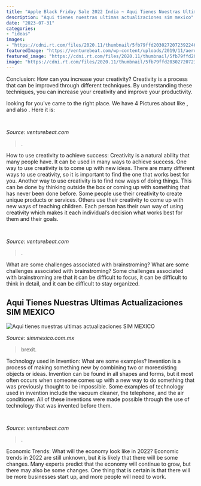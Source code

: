 ```yaml
---
title: "Apple Black Friday Sale 2022 India ~ Aqui Tienes Nuestras Ultimas Actualizaciones Sim Mexico"
description: "Aqui tienes nuestras ultimas actualizaciones sim mexico"
date: "2023-07-31"
categories:
- "ideas"
images:
- "https://cdni.rt.com/files/2020.11/thumbnail/5fb79ffd2030272072392246.jpg"
featuredImage: "https://venturebeat.com/wp-content/uploads/2019/11/aero.jpg"
featured_image: "https://cdni.rt.com/files/2020.11/thumbnail/5fb79ffd2030272072392246.jpg"
image: "https://cdni.rt.com/files/2020.11/thumbnail/5fb79ffd2030272072392246.jpg"
---
```



Conclusion: How can you increase your creativity?
Creativity is a process that can be improved through different techniques. By understanding these techniques, you can increase your creativity and improve your productivity.

	

		
looking for  you've came to the right place. We have 4 Pictures about  like ,  and also . Here it is:
		
    
## 

<img loading=lazy src="https://venturebeat.com/wp-content/uploads/2019/11/aero.jpg" onerror="this.onerror=null;this.src='https://tse4.mm.bing.net/th?id=OIP.Dbo7osW-TqFfMfUHN4nbCAHaEK&amp;pid=15.1';" alt="">

_Source: venturebeat.com_

>. 

	

How to use creativity to achieve success:
Creativity is a natural ability that many people have. It can be used in many ways to achieve success. One way to use creativity is to come up with new ideas. There are many different ways to use creativity, so it is important to find the one that works best for you. Another way to use creativity is to find new ways of doing things. This can be done by thinking outside the box or coming up with something that has never been done before. Some people use their creativity to create unique products or services. Others use their creativity to come up with new ways of teaching children. Each person has their own way of using creativity which makes it each individual’s decision what works best for them and their goals.

    
## 

<img loading=lazy src="https://venturebeat.com/wp-content/uploads/2018/02/img_0033.jpg?w=800" onerror="this.onerror=null;this.src='https://tse1.mm.bing.net/th?id=OIP.LpeAeE8t40c4fg_DkM0fmAHaEK&amp;pid=15.1';" alt="">

_Source: venturebeat.com_

>. 

	

What are some challenges associated with brainstroming?
What are some challenges associated with brainstroming?
Some challenges associated with brainstroming are that it can be difficult to focus, it can be difficult to think in detail, and it can be difficult to stay organized.

    
## Aqui Tienes Nuestras Ultimas Actualizaciones SIM MEXICO

<img loading=lazy src="https://cdni.rt.com/files/2020.11/thumbnail/5fb79ffd2030272072392246.jpg" onerror="this.onerror=null;this.src='https://tse4.mm.bing.net/th?id=OIP.p2sEc58-2DKtun87-89RHQAAAA&amp;pid=15.1';" alt="Aqui tienes nuestras ultimas actualizaciones SIM MEXICO">

_Source: simmexico.com.mx_

>brexit. 

	

Technology used in Invention: What are some examples?
Invention is a process of making something new by combining two or moreexisting objects or ideas. Invention can be found in all shapes and forms, but it most often occurs when someone comes up with a new way to do something that was previously thought to be impossible. 
Some examples of technology used in invention include the vacuum cleaner, the telephone, and the air conditioner. All of these inventions were made possible through the use of technology that was invented before them.

    
## 

<img loading=lazy src="https://venturebeat.com/wp-content/uploads/2018/09/Close-up-shot-of-DON-system-and-Kuka-Robot-grasping-a-cup.jpg?w=800" onerror="this.onerror=null;this.src='https://tse1.mm.bing.net/th?id=OIP.D87VygAA5O2X6Wt9jObWwQHaFj&amp;pid=15.1';" alt="">

_Source: venturebeat.com_

>. 

	

Economic Trends: What will the economy look like in 2022?
Economic trends in 2022 are still unknown, but it is likely that there will be some changes. Many experts predict that the economy will continue to grow, but there may also be some changes. One thing that is certain is that there will be more businesses start up, and more people will need to work.

